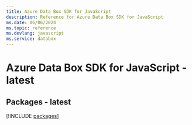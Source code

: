 ```yaml
---
title: Azure Data Box SDK for JavaScript
description: Reference for Azure Data Box SDK for JavaScript
ms.date: 06/06/2024
ms.topic: reference
ms.devlang: javascript
ms.service: databox
---
```

# Azure Data Box SDK for JavaScript - latest
## Packages - latest
[!INCLUDE [packages](data-box-index.md)]